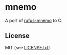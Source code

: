 
# mnemo

A port of [rufus-mnemo](https://github.com/jmettraux/rufus-mnemo) to C.


## License

MIT (see [LICENSE.txt](LICENSE.txt))

